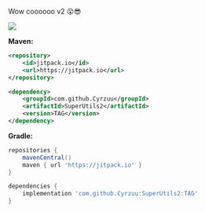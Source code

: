 Wow coooooo v2 😮😎

[![](https://jitpack.io/v/Cyrzuu/SuperUtils2.svg)](https://jitpack.io/#Cyrzuu/SuperUtils2)

**Maven:**
```xml
<repository>
    <id>jitpack.io</id>
    <url>https://jitpack.io</url>
</repository>

<dependency>
    <groupId>com.github.Cyrzuu</groupId>
    <artifactId>SuperUtils2</artifactId>
    <version>TAG</version>
</dependency>
```

**Gradle:**
```groovy
repositories {
    mavenCentral()
    maven { url 'https://jitpack.io' }
}

dependencies {
    implementation 'com.github.Cyrzuu:SuperUtils2:TAG'
}
